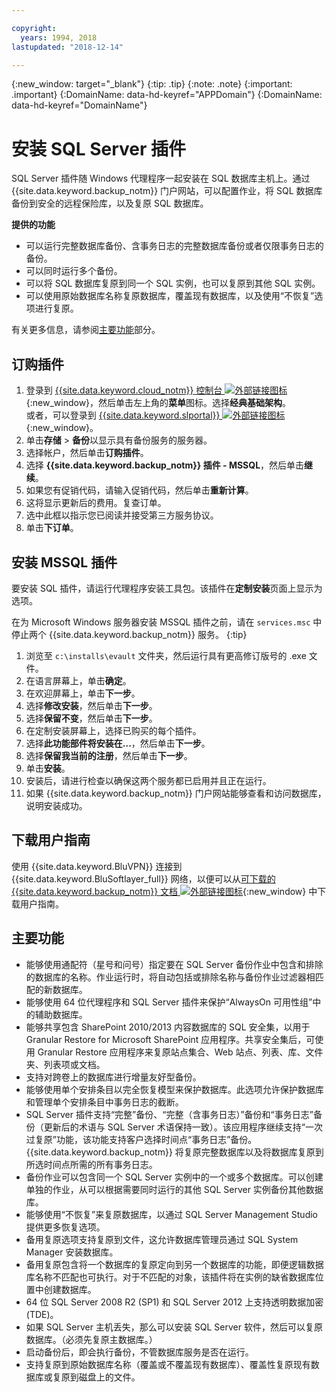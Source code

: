 ```yaml
---

copyright:
  years: 1994, 2018
lastupdated: "2018-12-14"

---
```

{:new_window: target="_blank"}
{:tip: .tip}
{:note: .note}
{:important: .important}
{:DomainName: data-hd-keyref="APPDomain"}
{:DomainName: data-hd-keyref="DomainName"}

# 安装 SQL Server 插件

SQL Server 插件随 Windows 代理程序一起安装在 SQL 数据库主机上。通过 {{site.data.keyword.backup_notm}} 门户网站，可以配置作业，将 SQL 数据库备份到安全的远程保险库，以及复原 SQL 数据库。

**提供的功能**

- 可以运行完整数据库备份、含事务日志的完整数据库备份或者仅限事务日志的备份。
- 可以同时运行多个备份。
- 可以将 SQL 数据库复原到同一个 SQL 实例，也可以复原到其他 SQL 实例。
- 可以使用原始数据库名称复原数据库，覆盖现有数据库，以及使用“不恢复”选项进行复原。

有关更多信息，请参阅[主要功能](#main-featues)部分。

## 订购插件

1. 登录到 [{{site.data.keyword.cloud_notm}} 控制台 ![外部链接图标](../../icons/launch-glyph.svg "外部链接图标")](https://{DomainName}/){:new_window}，然后单击左上角的**菜单**图标。选择**经典基础架构**。<br/>
   或者，可以登录到 [{{site.data.keyword.slportal}} ![外部链接图标](../../icons/launch-glyph.svg "外部链接图标")](https://control.softlayer.com/){:new_window}。
2. 单击**存储** > **备份**以显示具有备份服务的服务器。
3. 选择帐户，然后单击**订购插件**。
4. 选择 **{{site.data.keyword.backup_notm}} 插件 - MSSQL**，然后单击**继续**。
5. 如果您有促销代码，请输入促销代码，然后单击**重新计算**。
6. 这将显示更新后的费用。复查订单。
7. 选中此框以指示您已阅读并接受第三方服务协议。
8. 单击**下订单**。

## 安装 MSSQL 插件

要安装 SQL 插件，请运行代理程序安装工具包。该插件在**定制安装**页面上显示为选项。

在为 Microsoft Windows 服务器安装 MSSQL 插件之前，请在 `services.msc` 中停止两个 {{site.data.keyword.backup_notm}} 服务。
{:tip}

1. 浏览至 `c:\installs\evault` 文件夹，然后运行具有更高修订版号的 .exe 文件。
2. 在语言屏幕上，单击**确定**。
3. 在欢迎屏幕上，单击**下一步**。
4. 选择**修改安装**，然后单击**下一步**。
5. 选择**保留不变**，然后单击**下一步**。
6. 在定制安装屏幕上，选择已购买的每个插件。
7. 选择**此功能部件将安装在...**，然后单击**下一步**。
8. 选择**保留我当前的注册**，然后单击**下一步**。
9. 单击**安装**。
10. 安装后，请进行检查以确保这两个服务都已启用并且正在运行。
11. 如果 {{site.data.keyword.backup_notm}} 门户网站能够查看和访问数据库，说明安装成功。

## 下载用户指南

使用 {{site.data.keyword.BluVPN}} 连接到 {{site.data.keyword.BluSoftlayer_full}} 网络，以便可以从[可下载的 {{site.data.keyword.backup_notm}} 文档 ![外部链接图标](../../icons/launch-glyph.svg "外部链接图标")](http://downloads.service.softlayer.com/evault/Documentation/){:new_window} 中下载用户指南。

## 主要功能

- 能够使用通配符（星号和问号）指定要在 SQL Server 备份作业中包含和排除的数据库的名称。作业运行时，将自动包括或排除名称与备份作业过滤器相匹配的新数据库。
- 能够使用 64 位代理程序和 SQL Server 插件来保护“AlwaysOn 可用性组”中的辅助数据库。
- 能够共享包含 SharePoint 2010/2013 内容数据库的 SQL 安全集，以用于 Granular Restore for Microsoft SharePoint 应用程序。共享安全集后，可使用 Granular Restore 应用程序来复原站点集合、Web 站点、列表、库、文件夹、列表项或文档。
- 支持对跨卷上的数据库进行增量友好型备份。
- 能够使用单个安排条目以完全恢复模型来保护数据库。此选项允许保护数据库和管理单个安排条目中事务日志的截断。
- SQL Server 插件支持“完整”备份、“完整（含事务日志）”备份和“事务日志”备份（更新后的术语与 SQL Server 术语保持一致）。该应用程序继续支持“一次过复原”功能，该功能支持客户选择时间点“事务日志”备份。{{site.data.keyword.backup_notm}} 将复原完整数据库以及将数据库复原到所选时间点所需的所有事务日志。
- 备份作业可以包含同一个 SQL Server 实例中的一个或多个数据库。可以创建单独的作业，从可以根据需要同时运行的其他 SQL Server 实例备份其他数据库。
- 能够使用“不恢复”来复原数据库，以通过 SQL Server Management Studio 提供更多恢复选项。
- 备用复原选项支持复原到文件，这允许数据库管理员通过 SQL System Manager 安装数据库。
- 备用复原包含将一个数据库的复原定向到另一个数据库的功能，即便逻辑数据库名称不匹配也可执行。对于不匹配的对象，该插件将在实例的缺省数据库位置中创建数据库。
- 64 位 SQL Server 2008 R2 (SP1) 和 SQL Server 2012 上支持透明数据加密 (TDE)。
- 如果 SQL Server 主机丢失，那么可以安装 SQL Server 软件，然后可以复原数据库。（必须先复原主数据库。）
- 启动备份后，即会执行备份，不管数据库服务是否在运行。
- 支持复原到原始数据库名称（覆盖或不覆盖现有数据库）、覆盖性复原现有数据库或复原到磁盘上的文件。
